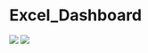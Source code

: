 # Excel_Dashboard

<img src="https://firebasestorage.googleapis.com/v0/b/dexterprojectid.appspot.com/o/clientes%2FFord.png?alt=media&token=ef4812c4-bcca-4230-a924-79ff1e88b925" />
<img src="https://firebasestorage.googleapis.com/v0/b/dexterprojectid.appspot.com/o/clientes%2FToyota.png?alt=media&token=8d902f2b-7e2e-4926-9d52-4766e0ed5a48" />

